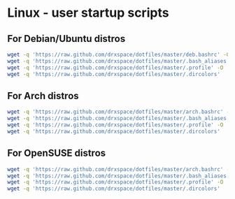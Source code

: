 Linux - user startup scripts
============================

For Debian/Ubuntu distros
-------------------------
```bash
wget -q 'https://raw.github.com/drxspace/dotfiles/master/deb.bashrc' -O .bashrc
wget -q 'https://raw.github.com/drxspace/dotfiles/master/.bash_aliases' -O .bash_aliases
wget -q 'https://raw.github.com/drxspace/dotfiles/master/.profile' -O .profile
wget -q 'https://raw.github.com/drxspace/dotfiles/master/.dircolors'

```

For Arch distros
----------------
```bash
wget -q 'https://raw.github.com/drxspace/dotfiles/master/arch.bashrc' -O .bashrc
wget -q 'https://raw.github.com/drxspace/dotfiles/master/.bash_aliases' -O .bash_aliases
wget -q 'https://raw.github.com/drxspace/dotfiles/master/.profile' -O .profile
wget -q 'https://raw.github.com/drxspace/dotfiles/master/.dircolors'

```

For OpenSUSE distros
----------------
```bash
wget -q 'https://raw.github.com/drxspace/dotfiles/master/arch.bashrc' -O .bashrc
wget -q 'https://raw.github.com/drxspace/dotfiles/master/.bash_aliases' -O .alias
wget -q 'https://raw.github.com/drxspace/dotfiles/master/.profile' -O .profile
wget -q 'https://raw.github.com/drxspace/dotfiles/master/.dircolors'

```
